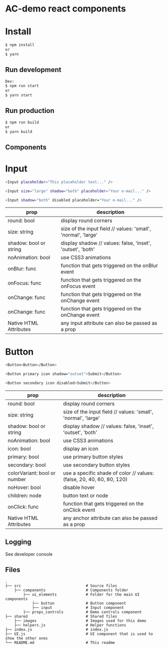 # AC-demo react components

# Install
```sh
$ npm install
or
$ yarn
```

## Run development
```sh
Dev:
$ npm run start
or
$ yarn start
```

## Run production
```sh
$ npm run build
or
$ yarn build
```

## Components
# Input
```sh
<Input placeholder="This placeholder text..." />
```
```sh
<Input size="large" shadow="both" placeholder="Your e-mail..." />
```
```sh
<Input shadow="both" disabled placeholder="Your e-mail..." />
```
| prop | description |
| ------ | ------ |
| round: bool | display round corners |
| size: string | size of the input field // values: 'small', 'normal', 'large'|
| shadow: bool or string | display shadow // values: false, 'inset', 'outset', 'both' |
| noAnimation: bool | use CSS3 animations |
| onBlur: func | function that gets triggered on the onBlur event |
| onFocus: func | function that gets triggered on the onFocus event |
| onChange: func | function that gets triggered on the onChange event  |
| onChange: func | function that gets triggered on the onChange event  |
| Native HTML Attributes | any input attribute can also be passed as a prop |

# Button
```sh
<Button>Button</Button>
```
```sh
<Button primary icon shadow="outset">Submit</Button>
```
```sh
<Button secondary icon disabled>Submit</Button>
```
| prop | description |
| ------ | ------ |
| round: bool | display round corners |
| size: string | size of the input field // values: 'small', 'normal', 'large'|
| shadow: bool or string | display shadow // values: false, 'inset', 'outset', 'both' |
| noAnimation: bool | use CSS3 animations |
| icon: bool | display an icon |
| primary: bool | use primary button styles |
| secondary: bool | use secondary button styles |
| colorVariant: bool or number | use a specific shade of color // values: (false, 20, 40, 60, 80, 120) |
| noHover: bool | disable hover |
| children: node | button text or node |
| onClick: func | function that gets triggered on the onClick event |
| Native HTML Attributes | any anchor attribute can also be passed as a prop |


## Logging
See developer console

## Files

    .
    ├── src                             # Source files
        ├── components                  # Components folder
            ├── ui_elements             # Folder for the main UI components
                ├── button              # Button component
                ├── input               # Input component
            ├── props_controls          # Demo controls component
    ├── shared                          # Shared files
        ├── images                      # Images used for this demo
        ├── helpers.js                  # Helper functions
    ├── index.js                        # index.js
    ├── UI.js                           # UI component that is used to show the other ones
    └── README.md                       # This readme

